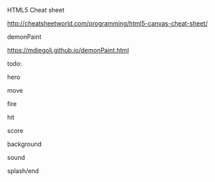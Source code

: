 HTML5 Cheat sheet

http://cheatsheetworld.com/programming/html5-canvas-cheat-sheet/

demonPaint

https://mdiegoli.github.io/demonPaint.html

todo:

hero

move

fire

hit

score

background

sound

splash/end




